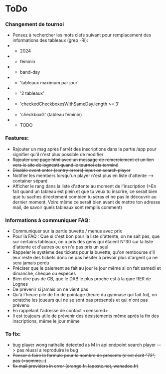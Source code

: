 # ToDo

### Changement de tournoi
- Pensez à rechercher les mots clefs suivant pour remplacement  des informations des tableaux (grep -Ri):
- - 2024
- - féminin
- - band-day
- - 'tableaux maximum par jour'
- - '2 tableaux'
- - 'checkedCheckboxesWithSameDay.length >= 3'
- - 'checkboxG' (tableau féminin)
- - TODO

### Features:
- Rajouter un msg après l'arrêt des inscriptions dans la partie /app pour signifier qu'il n'est plus possible de modifier
- ~~Rajouter une page html avec un message de remerciement et un lien vers le site de lognestt quand le tournoi ets terminé~~
- ~~Disable event enter (sentry errors) input on search player~~
- Notifier les members lorsqu'un player n'est plus en liste d'attente
--> container séparé
- Afficher le rang dans la liste d'attente au moment de l'inscription (>En fait quand un tableau est plein et que tu veux tu inscrire, ce serait bien que tu saches directement combien tu seras et ne pas le découvrir au dernier moment. Voire même ce serait bien avant de mettre ton adresse mail, de savoir quels tableaux sont remplis comment)

### Informations à communiquer FAQ:
- Communiquer sur la partie buvette / menus avec prix
- Pour la FAQ : Que si c'est bon pour la liste d'attente, on ne sait pas, que sur certains tableaux, on a pris des gens qui étaient N°30 sur la liste d'attente et d'autres ou en n'a pas pris un seul
- Rappeler le système des tickets pour la buvette, qu'on rembourse s'il leur reste des tickets donc ne pas hésiter à prévoir plus d'argent ça ne sera jamais perdu
- Préciser que le paiement se fait au jour le jour même si on fait samedi et dimanche, cheque ou espèces
- Bien dire pas de CB, que le DAB le plus proche est à la gare RER de Lognes
- De prévenir si jamais on ne vient pas
- Qu'à l'heure pile de fin de pointage (heure du gymnase qui fait foi), on scratche les joueurs qui ne se sont pas présentés et qui n'ont pas prévenu
- En rappelant l'adresse de contact \<censored\>
- Il est toujours utile de prévenir des désistements même après la fin des inscriptions, même le jour même

### To fix:
- bug player wong nathalie detected as M in api endpoint search player
--> pas réussi a reproduire le bug
- ~~Penser à faire la formule pour le nombre de présents (c'est écrit "72", pas (=somme...)~~
- ~~fix mail providers in error (orange.fr, laposte.net, wanadoo.fr)~~
